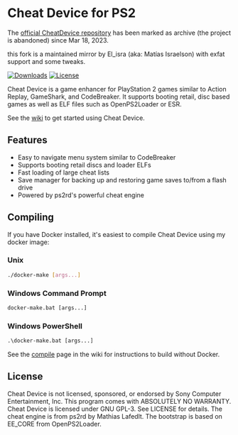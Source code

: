 Cheat Device for PS2
====================

The [official CheatDevice repository](https://github.com/israpps/CheatDevicePS2/) has been marked as archive (the project is abandoned) since Mar 18, 2023.

this fork is a maintained mirror by El_isra (aka: Matías Israelson)
with exfat support and some tweaks.


[![Downloads](https://img.shields.io/github/downloads/israpps/CheatDevicePS2/total.svg)](https://github.com/israpps/CheatDevicePS2/releases)
[![License](https://img.shields.io/badge/license-GPL--3.0-blue.svg)](https://github.com/israpps/CheatDevicePS2/blob/master/LICENSE)

Cheat Device is a game enhancer for PlayStation 2 games similar to Action 
Replay, GameShark, and CodeBreaker. It supports booting retail, disc based 
games as well as ELF files such as OpenPS2Loader or ESR.

See the [wiki](https://github.com/israpps/CheatDevicePS2/wiki) to get started
using Cheat Device.

## Features
* Easy to navigate menu system similar to CodeBreaker
* Supports booting retail discs and loader ELFs
* Fast loading of large cheat lists
* Save manager for backing up and restoring game saves to/from a flash drive
* Powered by ps2rd's powerful cheat engine

## Compiling
If you have Docker installed, it's easiest to compile Cheat Device using my
docker image:

### Unix
```bash
./docker-make [args...]
```

### Windows Command Prompt
```cmd
docker-make.bat [args...]
```

### Windows PowerShell
```ps
.\docker-make.bat [args...]
```

See the [compile](https://github.com/israpps/CheatDevicePS2/wiki/Compiling) 
page in the wiki for instructions to build without Docker.

## License
Cheat Device is not licensed, sponsored, or endorsed by Sony Computer 
Entertainment, Inc. This program comes with ABSOLUTELY NO WARRANTY. Cheat 
Device is licensed under GNU GPL-3. See LICENSE for details. The cheat 
engine is from ps2rd by Mathias Lafedlt. The bootstrap is based on EE_CORE 
from OpenPS2Loader.
